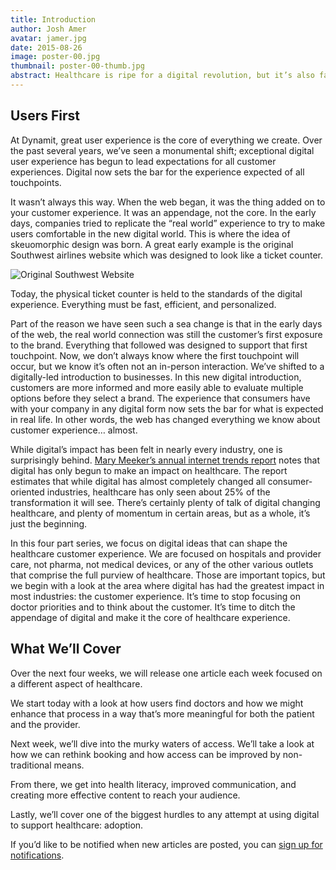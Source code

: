 ```yaml
---
title: Introduction
author: Josh Amer
avatar: jamer.jpg
date: 2015-08-26
image: poster-00.jpg
thumbnail: poster-00-thumb.jpg
abstract: Healthcare is ripe for a digital revolution, but it’s also faced with challenges that make digital transformation uniquely difficult.
---
```


## Users First

At Dynamit, great user experience is the core of everything we create. Over the past several years, we’ve seen a monumental shift; exceptional digital user experience has begun to lead expectations for all customer experiences. Digital now sets the bar for the experience expected of all touchpoints.

It wasn’t always this way. When the web began, it was the thing added on to your customer experience. It was an appendage, not the core. In the early days, companies tried to replicate the “real world” experience to try to make users comfortable in the new digital world. This is where the idea of skeuomorphic design was born. A great early example is the original Southwest airlines website which was designed to look like a ticket counter.

![Original Southwest Website](/assets/images/southwest.jpg)

Today, the physical ticket counter is held to the standards of the digital experience. Everything must be fast, efficient, and personalized.

Part of the reason we have seen such a sea change is that in the early days of the web, the real world connection was still the customer’s first exposure to the brand. Everything that followed was designed to support that first touchpoint. Now, we don’t always know where the first touchpoint will occur, but we know it’s often not an in-person interaction. We’ve shifted to a digitally-led introduction to businesses. In this new digital introduction, customers are more informed and more easily able to evaluate multiple options before they select a brand. The experience that consumers have with your company in any digital form now sets the bar for what is expected in real life. In other words, the web has changed everything we know about customer experience… almost.

While digital’s impact has been felt in nearly every industry, one is surprisingly behind. [Mary Meeker’s annual internet trends report](http://www.kpcb.com/internet-trends) notes that digital has only begun to make an impact on healthcare. The report estimates that while digital has almost completely changed all consumer-oriented industries, healthcare has only seen about 25% of the transformation it will see. There’s certainly plenty of talk of digital changing healthcare, and plenty of momentum in certain areas, but as a whole, it’s just the beginning.

In this four part series, we focus on digital ideas that can shape the healthcare customer experience. We are focused on hospitals and provider care, not pharma, not medical devices, or any of the other various outlets that comprise the full purview of healthcare. Those are important topics, but we begin with a look at the area where digital has had the greatest impact in most industries: the customer experience. It’s time to stop focusing on doctor priorities and to think about the customer. It’s time to ditch the appendage of digital and make it the core of healthcare experience.

## What We’ll Cover

Over the next four weeks, we will release one article each week focused on a different aspect of healthcare.

We start today with a look at how users find doctors and how we might enhance that process in a way that’s more meaningful for both the patient and the provider.

Next week, we’ll dive into the murky waters of access. We’ll take a look at how we can rethink booking and how access can be improved by non-traditional means.

From there, we get into health literacy, improved communication, and creating more effective content to reach your audience.

Lastly, we’ll cover one of the biggest hurdles to any attempt at using digital to support healthcare: adoption.

If you’d like to be notified when new articles are posted, you can [sign up for notifications](http://dynamit.us1.list-manage.com/subscribe?u=a2efcfc6b4b404e84aca37fcd&id=8171c26a8e).
